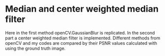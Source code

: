 # Median and center weighted median filter
Here in the first method openCV.GaussianBlur is replicated. In the second part a center weighted median filter is implemented.
Different methods from openCV and my codes are compared by their PSNR values calculated with using the ground truth image.
